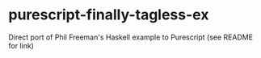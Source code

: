 # purescript-finally-tagless-ex
Direct port of Phil Freeman's Haskell example to Purescript (see README for link)
